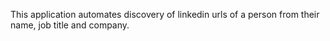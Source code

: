 This application automates discovery of linkedin urls of a person from their name, job title and company.
